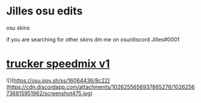 # Jilles osu edits
osu skins

if you are searching for other skins dm me on osu/discord
Jilles#0001




# [trucker speedmix v1](https://cdn.discordapp.com/attachments/1026255656937865276/1026255688642609192/trucker_speedmix_v1.osk)
![](https://osu.ppy.sh/ss/16064436/8c22](https://cdn.discordapp.com/attachments/1026255656937865276/1026256736815951962/screenshot475.jpg)

